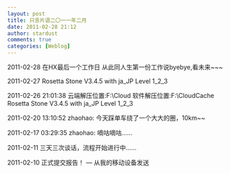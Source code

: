 ```yaml
---
layout: post
title: 只言片语二〇一一年二月
date: 2011-02-28 21:12
author: stardust
comments: true
categories: [Weblog]
---
```

2011-02-28 在HX最后一个工作日 从此同人生第一份工作说byebye,看未来~~~

2011-02-27 Rosetta Stone V3.4.5 with ja_JP Level 1_2_3

2011-02-26 21:01:38 云端解压位置:F:\Cloud 软件解压位置:F:\CloudCache Rosetta Stone V3.4.5 with ja_JP Level 1_2_3

2011-02-20 13:10:52 zhaohao: 今天踩单车绕了一个大大的圈，10km~~

2011-02-17 03:29:35 zhaohao: 嘀咕嘀咕……

2011-02-11 三天三次谈话，流程开始进行中……

2011-02-10 正式提交报告！ — 从我的移动设备发送
